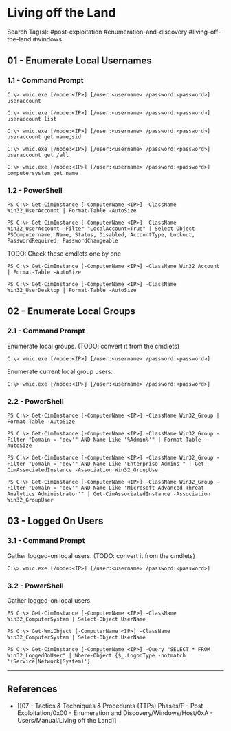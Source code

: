# Living off the Land

Search Tag(s): #post-exploitation #enumeration-and-discovery #living-off-the-land #windows

## 01 - Enumerate Local Usernames

### 1.1 - Command Prompt

```
C:\> wmic.exe [/node:<IP>] [/user:<username> /password:<password>] useraccount

C:\> wmic.exe [/node:<IP>] [/user:<username> /password:<password>] useraccount list

C:\> wmic.exe [/node:<IP>] [/user:<username> /password:<password>] useraccount get name,sid

C:\> wmic.exe [/node:<IP>] [/user:<username> /password:<password>] useraccount get /all

C:\> wmic.exe [/node:<IP>] [/user:<username> /password:<password>] computersystem get name
```

### 1.2 - PowerShell

```
PS C:\> Get-CimInstance [-ComputerName <IP>] -ClassName Win32_UserAccount | Format-Table -AutoSize

PS C:\> Get-CimInstance [-ComputerName <IP>] -ClassName Win32_UserAccount -Filter "LocalAccount=True" | Select-Object PSComputername, Name, Status, Disabled, AccountType, Lockout, PasswordRequired, PasswordChangeable
```

TODO: Check these cmdlets one by one

```
PS C:\> Get-CimInstance [-ComputerName <IP>] -ClassName Win32_Account | Format-Table -AutoSize
```

```
PS C:\> Get-CimInstance [-ComputerName <IP>] -ClassName Win32_UserDesktop | Format-Table -AutoSize
```

## 02 - Enumerate Local Groups

### 2.1 - Command Prompt

Enumerate local groups. (TODO: convert it from the cmdlets)

```
C:\> wmic.exe [/node:<IP>] [/user:<username> /password:<password>]
```

Enumerate current local group users.

```
C:\> wmic.exe [/node:<IP>] [/user:<username> /password:<password>]
```

### 2.2 - PowerShell

```
PS C:\> Get-CimInstance [-ComputerName <IP>] -ClassName Win32_Group | Format-Table -AutoSize

PS C:\> Get-CimInstance [-ComputerName <IP>] -ClassName Win32_Group -Filter "Domain = 'dev'" AND Name Like '%Admin%'" | Format-Table -AutoSize

PS C:\> Get-CimInstance [-ComputerName <IP>] -ClassName Win32_Group -Filter "Domain = 'dev'" AND Name Like 'Enterprise Admins'" | Get-CimAssociatedInstance -Association Win32_GroupUser

PS C:\> Get-CimInstance [-ComputerName <IP>] -ClassName Win32_Group -Filter "Domain = 'dev'" AND Name Like 'Microsoft Advanced Threat Analytics Administrator'" | Get-CimAssociatedInstance -Association Win32_GroupUser
```

## 03 - Logged On Users

### 3.1 - Command Prompt

Gather logged-on local users. (TODO: convert it from the cmdlets)

```
C:\> wmic.exe [/node:<IP>] [/user:<username> /password:<password>]
```

### 3.2 - PowerShell

Gather logged-on local users.

```
PS C:\> Get-CimInstance [-ComputerName <IP>] -ClassName Win32_ComputerSystem | Select-Object UserName

PS C:\> Get-WmiObject [-ComputerName <IP>] -ClassName Win32_ComputerSystem | Select-Object UserName

PS C:\> Get-CimInstance [-ComputerName <IP>] -Query "SELECT * FROM Win32_LoggedOnUser" | Where-Object {$_.LogonType -notmatch '(Service|Network|System)'}
```

---
## References

- [[07 - Tactics & Techniques & Procedures (TTPs) Phases/F - Post Exploitation/0x00 - Enumeration and Discovery/Windows/Host/0xA - Users/Manual/Living off the Land]]
